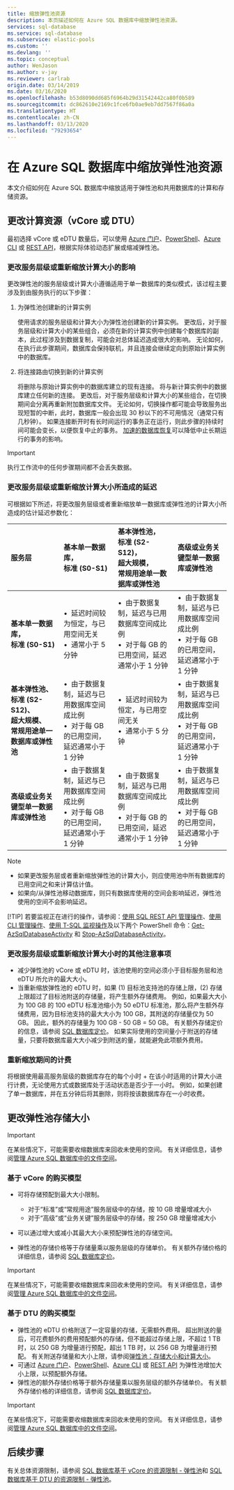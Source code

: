 ```yaml
---
title: 缩放弹性池资源
description: 本页描述如何在 Azure SQL 数据库中缩放弹性池资源。
services: sql-database
ms.service: sql-database
ms.subservice: elastic-pools
ms.custom: ''
ms.devlang: ''
ms.topic: conceptual
author: WenJason
ms.author: v-jay
ms.reviewer: carlrab
origin.date: 03/14/2019
ms.date: 03/16/2020
ms.openlocfilehash: b53d8090dd685f6964b29d31542442ca80f0b589
ms.sourcegitcommit: dc862610e2169c1fce6fb0ae9eb7dd7567f86a0a
ms.translationtype: HT
ms.contentlocale: zh-CN
ms.lasthandoff: 03/13/2020
ms.locfileid: "79293654"
---
```

# <a name="scale-elastic-pool-resources-in-azure-sql-database"></a>在 Azure SQL 数据库中缩放弹性池资源

本文介绍如何在 Azure SQL 数据库中缩放适用于弹性池和共用数据库的计算和存储资源。

## <a name="change-compute-resources-vcores-or-dtus"></a>更改计算资源（vCore 或 DTU）

最初选择 vCore 或 eDTU 数量后，可以使用 [Azure 门户](sql-database-elastic-pool-manage.md#azure-portal-manage-elastic-pools-and-pooled-databases)、[PowerShell](https://docs.microsoft.com/powershell/module/az.sql/Get-AzSqlElasticPool)、[Azure CLI](/cli/sql/elastic-pool#az-sql-elastic-pool-update) 或 [REST API](https://docs.microsoft.com/rest/api/sql/elasticpools/update)，根据实际体验动态扩展或缩减弹性池。

### <a name="impact-of-changing-service-tier-or-rescaling-compute-size"></a>更改服务层级或重新缩放计算大小的影响

更改弹性池的服务层级或计算大小遵循适用于单一数据库的类似模式，该过程主要涉及到由服务执行的以下步骤：

1. 为弹性池创建新的计算实例  

    使用请求的服务层级和计算大小为弹性池创建新的计算实例。 更改后，对于服务层级和计算大小的某些组合，必须在新的计算实例中创建每个数据库的副本，此过程涉及到数据复制，可能会对总体延迟造成很大的影响。 无论如何，在执行此步骤期间，数据库会保持联机，并且连接会继续定向到原始计算实例中的数据库。

2. 将连接路由切换到新的计算实例

    将删除与原始计算实例中的数据库建立的现有连接。 将与新计算实例中的数据库建立任何新的连接。 更改后，对于服务层级和计算大小的某些组合，在切换期间会分离再重新附加数据库文件。  无论如何，切换操作都可能会导致服务出现短暂的中断，此时，数据库一般会出现 30 秒以下的不可用情况（通常只有几秒钟）。 如果连接断开时有长时间运行的事务正在运行，则此步骤的持续时间可能会变长，以便恢复中止的事务。 [加速的数据库恢复](sql-database-accelerated-database-recovery.md)可以降低中止长期运行的事务的影响。

> [!IMPORTANT]
> 执行工作流中的任何步骤期间都不会丢失数据。

### <a name="latency-of-changing-service-tier-or-rescaling-compute-size"></a>更改服务层级或重新缩放计算大小所造成的延迟

可根据如下所述，将更改服务层级或者重新缩放单一数据库或弹性池的计算大小所造成的估计延迟参数化：

|服务层|基本单一数据库，</br>标准 (S0-S1)|基本弹性池，</br>标准 (S2-S12)， </br>超大规模， </br>常规用途单一数据库或弹性池|高级或业务关键型单一数据库或弹性池|
|:---|:---|:---|:---|
|**基本单一数据库，</br>标准 (S0-S1)**|&bull; &nbsp;延迟时间较为恒定，与已用空间无关</br>&bull; &nbsp;通常小于 5 分钟|&bull; &nbsp;由于数据复制，延迟与已用数据库空间成比例</br>&bull; &nbsp;对于每 GB 的已用空间，延迟通常小于 1 分钟|&bull; &nbsp;由于数据复制，延迟与已用数据库空间成比例</br>&bull; &nbsp;对于每 GB 的已用空间，延迟通常小于 1 分钟|
|**基本弹性池、</br>标准 (S2-S12)、</br>超大规模、</br>常规用途单一数据库或弹性池**|&bull; &nbsp;由于数据复制，延迟与已用数据库空间成比例</br>&bull; &nbsp;对于每 GB 的已用空间，延迟通常小于 1 分钟|&bull; &nbsp;延迟时间较为恒定，与已用空间无关</br>&bull; &nbsp;通常小于 5 分钟|&bull; &nbsp;由于数据复制，延迟与已用数据库空间成比例</br>&bull; &nbsp;对于每 GB 的已用空间，延迟通常小于 1 分钟|
|**高级或业务关键型单一数据库或弹性池**|&bull; &nbsp;由于数据复制，延迟与已用数据库空间成比例</br>&bull; &nbsp;对于每 GB 的已用空间，延迟通常小于 1 分钟|&bull; &nbsp;由于数据复制，延迟与已用数据库空间成比例</br>&bull; &nbsp;对于每 GB 的已用空间，延迟通常小于 1 分钟|&bull; &nbsp;由于数据复制，延迟与已用数据库空间成比例</br>&bull; &nbsp;对于每 GB 的已用空间，延迟通常小于 1 分钟|

> [!NOTE]
>
> - 如果更改服务层或者重新缩放弹性池的计算大小，则应使用池中所有数据库的已用空间之和来计算估计值。
> - 如果向/从弹性池移动数据库，则只有数据库使用的空间会影响延迟，弹性池使用的空间不会影响延迟。
>
> [!TIP]
> 若要监视正在进行的操作，请参阅：[使用 SQL REST API 管理操作](https://docs.microsoft.com/rest/api/sql/operations/list)、[使用 CLI 管理操作](/cli/sql/db/op)、[使用 T-SQL 监视操作](https://docs.microsoft.com/sql/relational-databases/system-dynamic-management-views/sys-dm-operation-status-azure-sql-database)及以下两个 PowerShell 命令：[Get-AzSqlDatabaseActivity](https://docs.microsoft.com/powershell/module/az.sql/get-azsqldatabaseactivity) 和 [Stop-AzSqlDatabaseActivity](https://docs.microsoft.com/powershell/module/az.sql/stop-azsqldatabaseactivity)。

### <a name="additional-considerations-when-changing-service-tier-or-rescaling-compute-size"></a>更改服务层级或重新缩放计算大小时的其他注意事项

- 减少弹性池的 vCore 或 eDTU 时，该池使用的空间必须小于目标服务层和池 eDTU 所允许的最大大小。
- 当重新缩放弹性池的 eDTU 时，如果 (1) 目标池支持池的存储上限，(2) 存储上限超过了目标池附送的存储量，将产生额外存储费用。 例如，如果最大大小为 100 GB 的 100 eDTU 标准池缩小为 50 eDTU 标准池，那么将产生额外存储费用，因为目标池支持的最大大小为 100 GB，其附送的存储量仅为 50 GB。 因此，额外的存储量为 100 GB - 50 GB = 50 GB。 有关额外存储定价的信息，请参阅 [SQL 数据库定价](https://azure.cn/pricing/details/sql-database/)。 如果实际使用的空间量小于附送的存储量，只要将数据库最大大小减少到附送的量，就能避免此项额外费用。

### <a name="billing-during-rescaling"></a>重新缩放期间的计费

将根据使用最高服务层级的数据库存在的每个小时 + 在该小时适用的计算大小进行计费，无论使用方式或数据库处于活动状态是否少于一小时。 例如，如果创建了单一数据库，并在五分钟后将其删除，则将按该数据库存在一小时收费。

## <a name="change-elastic-pool-storage-size"></a>更改弹性池存储大小

> [!IMPORTANT]
> 在某些情况下，可能需要收缩数据库来回收未使用的空间。 有关详细信息，请参阅[管理 Azure SQL 数据库中的文件空间](sql-database-file-space-management.md)。

### <a name="vcore-based-purchasing-model"></a>基于 vCore 的购买模型

- 可将存储预配到最大大小限制。

  - 对于“标准”或“常规用途”服务层级中的存储，按 10 GB 增量增减大小
  - 对于“高级”或“业务关键”服务层级中的存储，按 250 GB 增量增减大小
- 可以通过增大或减小其最大大小来预配弹性池的存储空间。
- 弹性池的存储价格等于存储量乘以服务层级的存储单价。 有关额外存储价格的详细信息，请参阅 [SQL 数据库定价](https://azure.cn/pricing/details/sql-database/)。

> [!IMPORTANT]
> 在某些情况下，可能需要收缩数据库来回收未使用的空间。 有关详细信息，请参阅[管理 Azure SQL 数据库中的文件空间](sql-database-file-space-management.md)。

### <a name="dtu-based-purchasing-model"></a>基于 DTU 的购买模型

- 弹性池的 eDTU 价格附送了一定容量的存储，无需额外费用。 超出附送的量后，可花费额外的费用预配额外的存储，但不能超过存储上限，不超过 1 TB 时，以 250 GB 为增量进行预配，超出 1 TB 时，以 256 GB 为增量进行预配。 有关附送存储量和大小上限，请参阅[弹性池：存储大小和计算大小](sql-database-dtu-resource-limits-elastic-pools.md#elastic-pool-storage-sizes-and-compute-sizes)。
- 可通过 [Azure 门户](sql-database-elastic-pool-manage.md#azure-portal-manage-elastic-pools-and-pooled-databases)、[PowerShell](https://docs.microsoft.com/powershell/module/az.sql/Get-AzSqlElasticPool)、[Azure CLI](/cli/sql/elastic-pool#az-sql-elastic-pool-update) 或 [REST API](https://docs.microsoft.com/rest/api/sql/elasticpools/update) 为弹性池增加大小上限，以预配额外存储。
- 弹性池的额外存储价格等于额外存储量乘以服务层级的额外存储单价。 有关额外存储价格的详细信息，请参阅 [SQL 数据库定价](https://azure.cn/pricing/details/sql-database/)。

> [!IMPORTANT]
> 在某些情况下，可能需要收缩数据库来回收未使用的空间。 有关详细信息，请参阅[管理 Azure SQL 数据库中的文件空间](sql-database-file-space-management.md)。

## <a name="next-steps"></a>后续步骤

有关总体资源限制，请参阅 [SQL 数据库基于 vCore 的资源限制 - 弹性池](sql-database-vcore-resource-limits-elastic-pools.md)和 [SQL 数据库基于 DTU 的资源限制 - 弹性池](sql-database-dtu-resource-limits-elastic-pools.md)。
